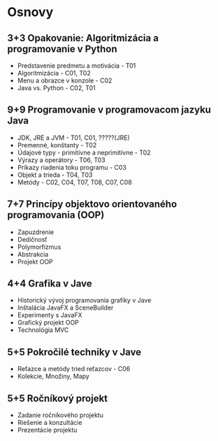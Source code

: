 # Osnovy

## 3+3 Opakovanie: Algoritmizácia a programovanie v Python

- Predstavenie predmetu a motivácia - T01
- Algoritmizácia - C01, T02
- Menu a obrazce v konzole - C02
- Java vs. Python - C02, T01

## 9+9 Programovanie v programovacom jazyku Java

- JDK, JRE a JVM - T01, C01, ?????(JRE)
- Premenné, konštanty - T02
- Údajové typy - primitívne a neprimitívne - T02
- Výrazy a operátory - T06, T03
- Príkazy riadenia toku programu - C03
- Objekt a trieda - T04, T03
- Metódy - C02, C04, T07, T08, C07, C08

## 7+7 Princípy objektovo orientovaného programovania (OOP)

- Zapuzdrenie
- Dedičnosť
- Polymorfizmus
- Abstrakcia
- Projekt OOP

## 4+4 Grafika v Jave

- Historický vývoj programovania grafiky v Jave
- Inštalácia JavaFX a SceneBuilder
- Experimenty s JavaFX
- Grafický projekt OOP
- Technológia MVC

## 5+5 Pokročilé techniky v Jave

- Reťazce a metódy tried reťazcov - C06
- Kolekcie, Množiny, Mapy

## 5+5 Ročníkový projekt

- Zadanie ročníkového projektu
- Riešenie a konzultácie
- Prezentácie projektu
